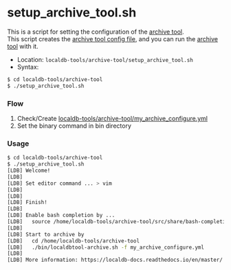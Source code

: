 # setup_archive_tool.sh

This is a script for setting the configuration of the [archive tool](../archive.md).<br>
This script creates the [archive tool config file](../config/archive.md), and you can run the [archive tool](../archive.md) with it.

- Location: `localdb-tools/archive-tool/setup_archive_tool.sh`
- Syntax:

```bash
$ cd localdb-tools/archive-tool
$ ./setup_archive_tool.sh
```


### Flow

1. Check/Create [localdb-tools/archive-tool/my_archive_configure.yml](../config/archive.md)
2. Set the binary command in bin directory

### Usage

```bash
$ cd localdb-tools/archive-tool
$ ./setup_archive_tool.sh
[LDB] Welcome!
[LDB]
[LDB] Set editor command ... > vim
[LDB]
[LDB]
[LDB] Finish!
[LDB]
[LDB] Enable bash completion by ...
[LDB]   source /home/localdb-tools/archive-tool/src/share/bash-completion/completions/localdbtool-archive
[LDB]
[LDB] Start to archive by
[LDB]   cd /home/localdb-tools/archive-tool
[LDB]   ./bin/localdbtool-archive.sh -f my_archive_configure.yml
[LDB]
[LDB] More information: https://localdb-docs.readthedocs.io/en/master/
```
